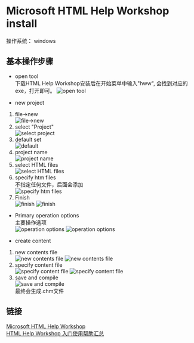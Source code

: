 # Microsoft HTML Help Workshop install

操作系统： windows

## 基本操作步骤

* open tool  
下载HTML Help Workshop安装后在开始菜单中输入"hww", 会找到对应的exe，打开即可。
![open tool](/it/doc_tools/MicroHtmlHelpWorkshop/images/Start_hhw.png)

* new project  
1. file->new  
![file->new](/it/doc_tools/MicroHtmlHelpWorkshop/images/new_project_01.png)
2. select "Project"  
![select project](/it/doc_tools/MicroHtmlHelpWorkshop/images/new_project_02.png)
3. default set  
![default](/it/doc_tools/MicroHtmlHelpWorkshop/images/new_project_03.png)
4. project name  
![project name](/it/doc_tools/MicroHtmlHelpWorkshop/images/new_project_04.png)
5. select HTML files  
![select HTML files](/it/doc_tools/MicroHtmlHelpWorkshop/images/new_project_05.png)
6. specify htm files  
不指定任何文件，后面会添加  
![specify htm files](/it/doc_tools/MicroHtmlHelpWorkshop/images/new_project_06.png)
7. Finish  
![finish](/it/doc_tools/MicroHtmlHelpWorkshop/images/new_project_07.png)
![finish](/it/doc_tools/MicroHtmlHelpWorkshop/images/new_project_08.png)

* Primary operation options  
主要操作选项  
![operation options](/it/doc_tools/MicroHtmlHelpWorkshop/images/main_operation_page_01.png)
![operation options](/it/doc_tools/MicroHtmlHelpWorkshop/images/main_operation_page_02.png)

* create content  
1. new contents file  
![new contents file](/it/doc_tools/MicroHtmlHelpWorkshop/images/create_content_01.png)
![new contents file](/it/doc_tools/MicroHtmlHelpWorkshop/images/create_content_02.png)
2. specify content file  
![specify content file](/it/doc_tools/MicroHtmlHelpWorkshop/images/create_content_03.png)
![specify content file](/it/doc_tools/MicroHtmlHelpWorkshop/images/create_content_04.png)
3. save and compile  
![save and compile](/it/doc_tools/MicroHtmlHelpWorkshop/images/create_content_05.png)  
最终会生成.chm文件

## 链接
[Microsoft HTML Help Workshop](https://www.helpandmanual.com/downloads_mscomp.html)  
[HTML Help Workshop 入门使用帮助汇总](https://zhuanlan.zhihu.com/p/90502335)  
